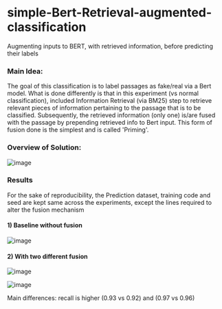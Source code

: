 # simple-Bert-Retrieval-augmented-classification
Augmenting inputs to BERT, with retrieved information, before predicting their labels

### Main Idea:
The goal of this classification is to label passages as fake/real via a Bert model.
What is done differently is that in this experiment (vs normal classification), included Information Retrieval (via BM25) step to retrieve relevant pieces of information pertaining to the passage that is to be classified.
Subsequently, the retrieved information (only one) is/are fused with the passage by prepending retrieved info to Bert input.
This form of fusion done is the simplest and is called 'Priming'.

### Overview of Solution:
![image](https://user-images.githubusercontent.com/54625060/170184988-c058e8ba-687c-40e4-9515-2f32c5881012.png)

### Results
For the sake of reproducibility, the Prediction dataset, training code and seed are kept same across the experiments, except the lines required to alter the fusion mechanism 
#### 1) Baseline without fusion
![image](https://user-images.githubusercontent.com/54625060/170185440-bfbb658b-fdae-42ad-b3e3-f728985dc12f.png)

#### 2) With two different fusion
![image](https://user-images.githubusercontent.com/54625060/170185502-b1c896fa-e6ca-4a87-bcda-5c9b6f142ec2.png)

![image](https://user-images.githubusercontent.com/54625060/170185512-7b0e800e-e1ad-487a-b0d6-bd7ee086a96d.png)

Main differences: recall is higher (0.93 vs 0.92) and (0.97 vs 0.96)
